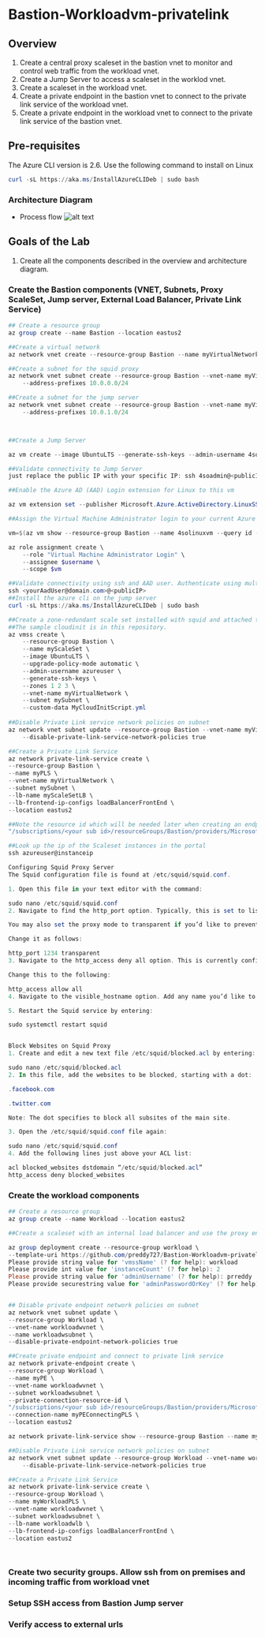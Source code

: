 # Bastion-Workloadvm-privatelink
## Overview

1) Create a central proxy scaleset in the bastion vnet to monitor and control web traffic from the workload vnet. 
2) Create a Jump Server to access a scaleset in the worklod vnet. 
3) Create a scaleset in the workload vnet. 
4) Create a private endpoint in the bastion vnet to connect to the private link service of the workload vnet. 
5) Create a private endpoint in the workload vnet to connect to the private link service of the bastion vnet.  

## Pre-requisites 
The Azure CLI version is 2.6. Use the following command to install on Linux
```powershell
curl -sL https://aka.ms/InstallAzureCLIDeb | sudo bash 
```
### Architecture Diagram
* Process flow ![alt text](https://github.com/preddy727/Bastion-Workloadvm-privatelink/blob/master/architecture.png)

## Goals of the Lab
1. Create all the components described in the overview and architecture diagram.    

### Create the Bastion components (VNET, Subnets, Proxy ScaleSet, Jump server, External Load Balancer, Private Link Service) 
```powershell 
## Create a resource group 
az group create --name Bastion --location eastus2

##Create a virtual network 
az network vnet create --resource-group Bastion --name myVirtualNetwork --address-prefix 10.0.0.0/16

##Create a subnet for the squid proxy 
az network vnet subnet create --resource-group Bastion --vnet-name myVirtualNetwork --name mySubnet \
    --address-prefixes 10.0.0.0/24

##Create a subnet for the jump server
az network vnet subnet create --resource-group Bastion --vnet-name myVirtualNetwork --name myJumpSubnet \
    --address-prefixes 10.0.1.0/24



##Create a Jump Server

az vm create --image UbuntuLTS --generate-ssh-keys --admin-username 4soadmin --location eastus2 --name 4solinuxvm --resource-group Bastion --size Standard_D3_v2 --vnet-name myVirtualNetwork --subnet myJumpSubnet --nsg "" --output table

##Validate connectivity to Jump Server
just replace the public IP with your specific IP: ssh 4soadmin@<publicIP>

##Enable the Azure AD (AAD) Login extension for Linux to this vm 

az vm extension set --publisher Microsoft.Azure.ActiveDirectory.LinuxSSH --name AADLoginForLinux --resource-group Bastion --vm-name 4solinuxvm

##Assign the Virtual Machine Administrator login to your current Azure user

vm=$(az vm show --resource-group Bastion --name 4solinuxvm --query id -o tsv)

az role assignment create \
    --role "Virtual Machine Administrator Login" \
    --assignee $username \
    --scope $vm

##Validate connectivity using ssh and AAD user. Authenticate using multi-factor authentication. Enter code in browser. 
ssh <yourAadUser@domain.com>@<publicIP>
##Install the azure cli on the jump server
curl -sL https://aka.ms/InstallAzureCLIDeb | sudo bash

##Create a zone-redundant scale set installed with squid and attached to external load balancer. 
##The sample cloudinit is in this repository. 
az vmss create \
    --resource-group Bastion \
    --name myScaleSet \
    --image UbuntuLTS \
    --upgrade-policy-mode automatic \
    --admin-username azureuser \
    --generate-ssh-keys \
    --zones 1 2 3 \
    --vnet-name myVirtualNetwork \
    --subnet mySubnet \
    --custom-data MyCloudInitScript.yml
    
##Disable Private Link service network policies on subnet
az network vnet subnet update --resource-group Bastion --vnet-name myVirtualNetwork --name mySubnet \
    --disable-private-link-service-network-policies true

##Create a Private Link Service 
az network private-link-service create \
--resource-group Bastion \
--name myPLS \
--vnet-name myVirtualNetwork \
--subnet mySubnet \
--lb-name myScaleSetLB \
--lb-frontend-ip-configs loadBalancerFrontEnd \
--location eastus2 

##Note the resource id which will be needed later when creating an endpoint in the workload VNET 
"/subscriptions/<your sub id>/resourceGroups/Bastion/providers/Microsoft.Network/privateLinkServices/myPLS"

##Look up the ip of the Scaleset instances in the portal 
ssh azureuser@instanceip 

Configuring Squid Proxy Server
The Squid configuration file is found at /etc/squid/squid.conf.

1. Open this file in your text editor with the command:

sudo nano /etc/squid/squid.conf
2. Navigate to find the http_port option. Typically, this is set to listen on Port 3218. This port usually carries TCP traffic. If your system is configured for traffic on another port, change it here.

You may also set the proxy mode to transparent if you’d like to prevent Squid from modifying your requests and responses.

Change it as follows:

http_port 1234 transparent
3. Navigate to the http_access deny all option. This is currently configured to block all HTTP traffic. This means no web traffic is allowed.

Change this to the following:

http_access allow all
4. Navigate to the visible_hostname option. Add any name you’d like to this entry. This is how the server will appear to anyone trying to connect. Save the changes and exit.

5. Restart the Squid service by entering:

sudo systemctl restart squid


Block Websites on Squid Proxy
1. Create and edit a new text file /etc/squid/blocked.acl by entering:

sudo nano /etc/squid/blocked.acl
2. In this file, add the websites to be blocked, starting with a dot:

.facebook.com

.twitter.com

Note: The dot specifies to block all subsites of the main site.

3. Open the /etc/squid/squid.conf file again:

sudo nano /etc/squid/squid.conf
4. Add the following lines just above your ACL list:

acl blocked_websites dstdomain “/etc/squid/blocked.acl”
http_access deny blocked_websites

```

### Create the workload components 
```powershell
## Create a resource group 
az group create --name Workload --location eastus2

##Create a scaleset with an internal load balancer and use the proxy endpoint. Go to the portal and search for myPE. Record the private ip address. Update the myclientcloudinit.yml with the private ip for the proxy settings. 

az group deployment create --resource-group workload \
--template-uri https://github.com/preddy727/Bastion-Workloadvm-privatelink/blob/master/template.json 
Please provide string value for 'vmssName' (? for help): workload
Please provide int value for 'instanceCount' (? for help): 2
Please provide string value for 'adminUsername' (? for help): prreddy
Please provide securestring value for 'adminPasswordOrKey' (? for help):


## Disable private endpoint network policies on subnet 
az network vnet subnet update \
--resource-group Workload \
--vnet-name workloadwvnet \
--name workloadwsubnet \
--disable-private-endpoint-network-policies true

##Create private endpoint and connect to private link service 
az network private-endpoint create \
--resource-group Workload \
--name myPE \
--vnet-name workloadwvnet \
--subnet workloadwsubnet \
--private-connection-resource-id \
"/subscriptions/<your sub id>/resourceGroups/Bastion/providers/Microsoft.Network/privateLinkServices/myPLS" \
--connection-name myPEConnectingPLS \
--location eastus2

az network private-link-service show --resource-group Bastion --name myPLS

##Disable Private Link service network policies on subnet
az network vnet subnet update --resource-group Workload --vnet-name workloadwvnet --name workloadwsubnet \
    --disable-private-link-service-network-policies true

##Create a Private Link Service 
az network private-link-service create \
--resource-group Workload \
--name myWorkloadPLS \
--vnet-name workloadwvnet \
--subnet workloadwsubnet \
--lb-name workloadwlb \
--lb-frontend-ip-configs loadBalancerFrontEnd \
--location eastus2




```
### Create two security groups. Allow ssh from on premises and incoming traffic from workload vnet 

### Setup SSH access from Bastion Jump server

### Verify access to external urls

